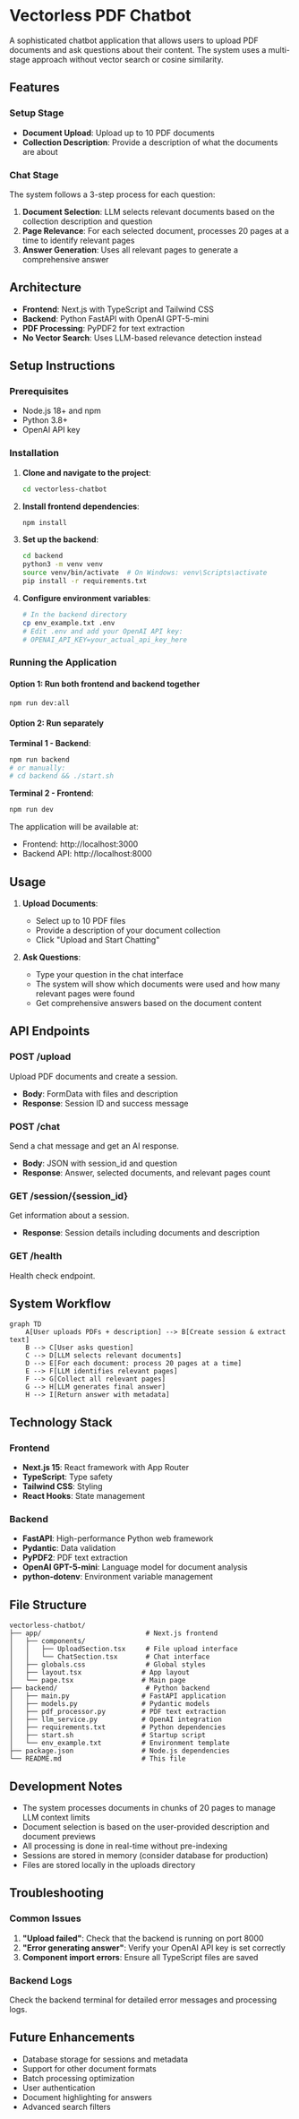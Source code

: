 # Vectorless PDF Chatbot

A sophisticated chatbot application that allows users to upload PDF documents and ask questions about their content. The system uses a multi-stage approach without vector search or cosine similarity.

## Features

### Setup Stage
- **Document Upload**: Upload up to 10 PDF documents
- **Collection Description**: Provide a description of what the documents are about

### Chat Stage
The system follows a 3-step process for each question:

1. **Document Selection**: LLM selects relevant documents based on the collection description and question
2. **Page Relevance**: For each selected document, processes 20 pages at a time to identify relevant pages
3. **Answer Generation**: Uses all relevant pages to generate a comprehensive answer

## Architecture

- **Frontend**: Next.js with TypeScript and Tailwind CSS
- **Backend**: Python FastAPI with OpenAI GPT-5-mini
- **PDF Processing**: PyPDF2 for text extraction
- **No Vector Search**: Uses LLM-based relevance detection instead

## Setup Instructions

### Prerequisites
- Node.js 18+ and npm
- Python 3.8+
- OpenAI API key

### Installation

1. **Clone and navigate to the project**:
   ```bash
   cd vectorless-chatbot
   ```

2. **Install frontend dependencies**:
   ```bash
   npm install
   ```

3. **Set up the backend**:
   ```bash
   cd backend
   python3 -m venv venv
   source venv/bin/activate  # On Windows: venv\Scripts\activate
   pip install -r requirements.txt
   ```

4. **Configure environment variables**:
   ```bash
   # In the backend directory
   cp env_example.txt .env
   # Edit .env and add your OpenAI API key:
   # OPENAI_API_KEY=your_actual_api_key_here
   ```

### Running the Application

#### Option 1: Run both frontend and backend together
```bash
npm run dev:all
```

#### Option 2: Run separately

**Terminal 1 - Backend**:
```bash
npm run backend
# or manually:
# cd backend && ./start.sh
```

**Terminal 2 - Frontend**:
```bash
npm run dev
```

The application will be available at:
- Frontend: http://localhost:3000
- Backend API: http://localhost:8000

## Usage

1. **Upload Documents**: 
   - Select up to 10 PDF files
   - Provide a description of your document collection
   - Click "Upload and Start Chatting"

2. **Ask Questions**:
   - Type your question in the chat interface
   - The system will show which documents were used and how many relevant pages were found
   - Get comprehensive answers based on the document content

## API Endpoints

### POST /upload
Upload PDF documents and create a session.
- **Body**: FormData with files and description
- **Response**: Session ID and success message

### POST /chat
Send a chat message and get an AI response.
- **Body**: JSON with session_id and question
- **Response**: Answer, selected documents, and relevant pages count

### GET /session/{session_id}
Get information about a session.
- **Response**: Session details including documents and description

### GET /health
Health check endpoint.

## System Workflow

```mermaid
graph TD
    A[User uploads PDFs + description] --> B[Create session & extract text]
    B --> C[User asks question]
    C --> D[LLM selects relevant documents]
    D --> E[For each document: process 20 pages at a time]
    E --> F[LLM identifies relevant pages]
    F --> G[Collect all relevant pages]
    G --> H[LLM generates final answer]
    H --> I[Return answer with metadata]
```

## Technology Stack

### Frontend
- **Next.js 15**: React framework with App Router
- **TypeScript**: Type safety
- **Tailwind CSS**: Styling
- **React Hooks**: State management

### Backend
- **FastAPI**: High-performance Python web framework
- **Pydantic**: Data validation
- **PyPDF2**: PDF text extraction
- **OpenAI GPT-5-mini**: Language model for document analysis
- **python-dotenv**: Environment variable management

## File Structure

```
vectorless-chatbot/
├── app/                          # Next.js frontend
│   ├── components/
│   │   ├── UploadSection.tsx     # File upload interface
│   │   └── ChatSection.tsx       # Chat interface
│   ├── globals.css               # Global styles
│   ├── layout.tsx               # App layout
│   └── page.tsx                 # Main page
├── backend/                      # Python backend
│   ├── main.py                  # FastAPI application
│   ├── models.py                # Pydantic models
│   ├── pdf_processor.py         # PDF text extraction
│   ├── llm_service.py           # OpenAI integration
│   ├── requirements.txt         # Python dependencies
│   ├── start.sh                 # Startup script
│   └── env_example.txt          # Environment template
├── package.json                 # Node.js dependencies
└── README.md                    # This file
```

## Development Notes

- The system processes documents in chunks of 20 pages to manage LLM context limits
- Document selection is based on the user-provided description and document previews
- All processing is done in real-time without pre-indexing
- Sessions are stored in memory (consider database for production)
- Files are stored locally in the uploads directory

## Troubleshooting

### Common Issues

1. **"Upload failed"**: Check that the backend is running on port 8000
2. **"Error generating answer"**: Verify your OpenAI API key is set correctly
3. **Component import errors**: Ensure all TypeScript files are saved

### Backend Logs
Check the backend terminal for detailed error messages and processing logs.

## Future Enhancements

- Database storage for sessions and metadata
- Support for other document formats
- Batch processing optimization
- User authentication
- Document highlighting for answers
- Advanced search filters
